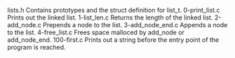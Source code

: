 lists.h
Contains prototypes and the struct definition for list_t.
0-print_list.c
Prints out the linked list.
1-list_len.c
Returns the length of the linked list.
2-add_node.c
Prepends a node to the list.
3-add_node_end.c
Appends a node to the list.
4-free_list.c
Frees space malloced by add_node or add_node_end.
100-first.c
Prints out a string before the entry point of the program is reached.

